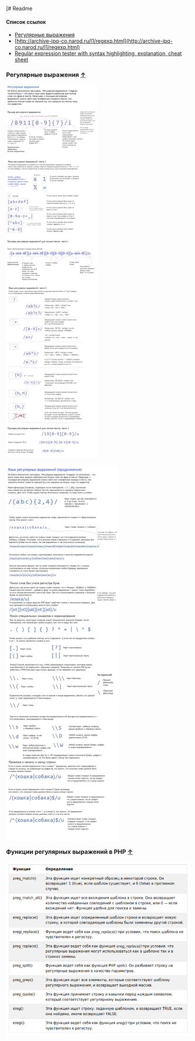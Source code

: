 [# Readme

#### Список ссылок

- [Регулярные выражения](https://ru.wikipedia.org/wiki/%D0%A0%D0%B5%D0%B3%D1%83%D0%BB%D1%8F%D1%80%D0%BD%D1%8B%D0%B5_%D0%B2%D1%8B%D1%80%D0%B0%D0%B6%D0%B5%D0%BD%D0%B8%D1%8F)
- [http://archive-ipq-co.narod.ru/l1/regexp.html](http://archive-ipq-co.narod.ru/l1/regexp.html)
- [Regular expression tester with syntax highlighting, explanation, cheat sheet](https://regex101.com/)


### Регулярные выражения [&uarr;](#Other-tasks)

![](images/php-regexp-1.v3.png)

![](images/php-regexp-2.v4.png)

### Функции регулярных выражений в PHP [&uarr;](#Other-tasks)

![](images/2023-02-20_22-28-06.png)
